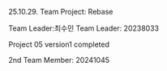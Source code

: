 25.10.29. Team Project: Rebase

Team Leader:최수민
Team Leader: 20238033

Project 05 version1 completed

2nd Team Member: 20241045